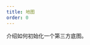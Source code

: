 ```yaml
---
title: 地图
order: 0
---
```

介绍如何初始化一个第三方底图。

<playground path='tutorial/map/demo/amap.js' rid='map'></playground>


